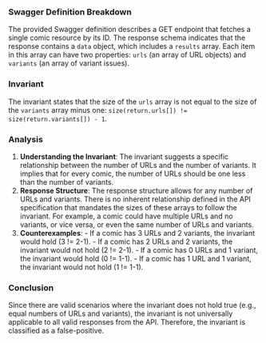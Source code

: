 ### Swagger Definition Breakdown
The provided Swagger definition describes a GET endpoint that fetches a single comic resource by its ID. The response schema indicates that the response contains a `data` object, which includes a `results` array. Each item in this array can have two properties: `urls` (an array of URL objects) and `variants` (an array of variant issues). 

### Invariant
The invariant states that the size of the `urls` array is not equal to the size of the `variants` array minus one: `size(return.urls[]) != size(return.variants[]) - 1`. 

### Analysis
1. **Understanding the Invariant**: The invariant suggests a specific relationship between the number of URLs and the number of variants. It implies that for every comic, the number of URLs should be one less than the number of variants. 
2. **Response Structure**: The response structure allows for any number of URLs and variants. There is no inherent relationship defined in the API specification that mandates the sizes of these arrays to follow the invariant. For example, a comic could have multiple URLs and no variants, or vice versa, or even the same number of URLs and variants. 
3. **Counterexamples**: - If a comic has 3 URLs and 2 variants, the invariant would hold (3 != 2-1). - If a comic has 2 URLs and 2 variants, the invariant would not hold (2 != 2-1). - If a comic has 0 URLs and 1 variant, the invariant would hold (0 != 1-1). - If a comic has 1 URL and 1 variant, the invariant would not hold (1 != 1-1). 

### Conclusion
Since there are valid scenarios where the invariant does not hold true (e.g., equal numbers of URLs and variants), the invariant is not universally applicable to all valid responses from the API. Therefore, the invariant is classified as a false-positive.
